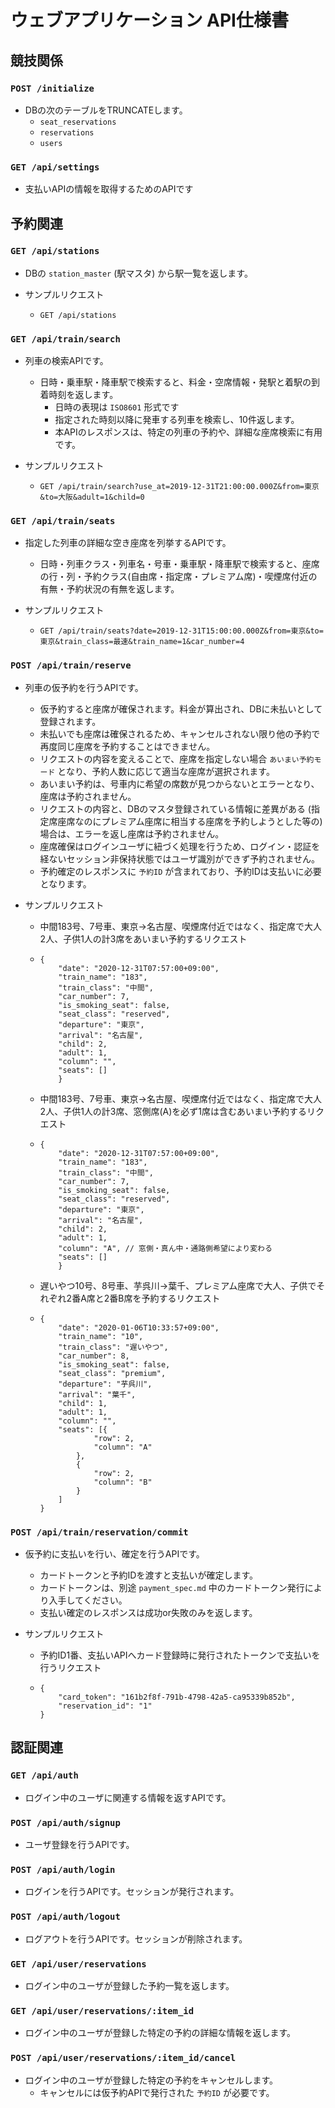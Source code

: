 # ウェブアプリケーション API仕様書

## 競技関係
### `POST /initialize`

- DBの次のテーブルをTRUNCATEします。
  - `seat_reservations`
  - `reservations`
  - `users`

### `GET /api/settings`

- 支払いAPIの情報を取得するためのAPIです

## 予約関連
### `GET /api/stations`

- DBの `station_master` (駅マスタ) から駅一覧を返します。

- サンプルリクエスト
  - `GET /api/stations`

### `GET /api/train/search`

- 列車の検索APIです。
  - 日時・乗車駅・降車駅で検索すると、料金・空席情報・発駅と着駅の到着時刻を返します。
    - 日時の表現は `ISO8601` 形式です
    - 指定された時刻以降に発車する列車を検索し、10件返します。
    - 本APIのレスポンスは、特定の列車の予約や、詳細な座席検索に有用です。

- サンプルリクエスト
  - `GET /api/train/search?use_at=2019-12-31T21:00:00.000Z&from=東京&to=大阪&adult=1&child=0`

### `GET /api/train/seats`

- 指定した列車の詳細な空き座席を列挙するAPIです。
  - 日時・列車クラス・列車名・号車・乗車駅・降車駅で検索すると、座席の行・列・予約クラス(自由席・指定席・プレミアム席)・喫煙席付近の有無・予約状況の有無を返します。

- サンプルリクエスト
  - `GET /api/train/seats?date=2019-12-31T15:00:00.000Z&from=東京&to=東京&train_class=最速&train_name=1&car_number=4`

### `POST /api/train/reserve`

- 列車の仮予約を行うAPIです。
  - 仮予約すると座席が確保されます。料金が算出され、DBに未払いとして登録されます。
  - 未払いでも座席は確保されるため、キャンセルされない限り他の予約で再度同じ座席を予約することはできません。
  - リクエストの内容を変えることで、座席を指定しない場合 `あいまい予約モード` となり、予約人数に応じて適当な座席が選択されます。
  - あいまい予約は、号車内に希望の席数が見つからないとエラーとなり、座席は予約されません。
  - リクエストの内容と、DBのマスタ登録されている情報に差異がある (指定席座席なのにプレミアム座席に相当する座席を予約しようとした等の) 場合は、エラーを返し座席は予約されません。
  - 座席確保はログインユーザに紐づく処理を行うため、ログイン・認証を経ないセッション非保持状態ではユーザ識別ができず予約されません。
  - 予約確定のレスポンスに `予約ID` が含まれており、予約IDは支払いに必要となります。

- サンプルリクエスト
  - 中間183号、7号車、東京→名古屋、喫煙席付近ではなく、指定席で大人2人、子供1人の計3席をあいまい予約するリクエスト
  - ```
    {
		"date": "2020-12-31T07:57:00+09:00",
		"train_name": "183",
		"train_class": "中間",
		"car_number": 7,
		"is_smoking_seat": false,
		"seat_class": "reserved",
		"departure": "東京",
		"arrival": "名古屋",
		"child": 2,
		"adult": 1,
		"column": "",
		"seats": []
		}
    ```
  - 中間183号、7号車、東京→名古屋、喫煙席付近ではなく、指定席で大人2人、子供1人の計3席、窓側席(A)を必ず1席は含むあいまい予約するリクエスト
  - ```
    {
		"date": "2020-12-31T07:57:00+09:00",
		"train_name": "183",
		"train_class": "中間",
		"car_number": 7,
		"is_smoking_seat": false,
		"seat_class": "reserved",
		"departure": "東京",
		"arrival": "名古屋",
		"child": 2,
		"adult": 1,
		"column": "A", // 窓側・真ん中・通路側希望により変わる
		"seats": []
		}
    ```
  - 遅いやつ10号、8号車、芋呉川→葉千、プレミアム座席で大人、子供でそれぞれ2番A席と2番B席を予約するリクエスト
  - ```
    {
        "date": "2020-01-06T10:33:57+09:00",
        "train_name": "10",
        "train_class": "遅いやつ",
        "car_number": 8,
        "is_smoking_seat": false,
        "seat_class": "premium",
        "departure": "芋呉川",
        "arrival": "葉千",
        "child": 1,
        "adult": 1,
        "column": "",
        "seats": [{
                "row": 2,
                "column": "A"
            },
            {
                "row": 2,
                "column": "B"
            }
        ]
    }
    ```

### `POST /api/train/reservation/commit`

- 仮予約に支払いを行い、確定を行うAPIです。
  - カードトークンと予約IDを渡すと支払いが確定します。
  - カードトークンは、別途 `payment_spec.md` 中のカードトークン発行により入手してください。
  - 支払い確定のレスポンスは成功or失敗のみを返します。

- サンプルリクエスト
  - 予約ID1番、支払いAPIへカード登録時に発行されたトークンで支払いを行うリクエスト
  - ```
    {
		"card_token": "161b2f8f-791b-4798-42a5-ca95339b852b",
		"reservation_id": "1"
	}
    ```

## 認証関連
### `GET /api/auth`

- ログイン中のユーザに関連する情報を返すAPIです。

### `POST /api/auth/signup`

- ユーザ登録を行うAPIです。

### `POST /api/auth/login`

- ログインを行うAPIです。セッションが発行されます。

### `POST /api/auth/logout`

- ログアウトを行うAPIです。セッションが削除されます。

### `GET /api/user/reservations`

- ログイン中のユーザが登録した予約一覧を返します。

### `GET /api/user/reservations/:item_id`

- ログイン中のユーザが登録した特定の予約の詳細な情報を返します。

### `POST /api/user/reservations/:item_id/cancel`

- ログイン中のユーザが登録した特定の予約をキャンセルします。
  - キャンセルには仮予約APIで発行された `予約ID` が必要です。
